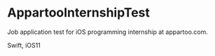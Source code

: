 # AppartooInternshipTest
Job application test for iOS programming internship at appartoo.com.

Swift, iOS11
